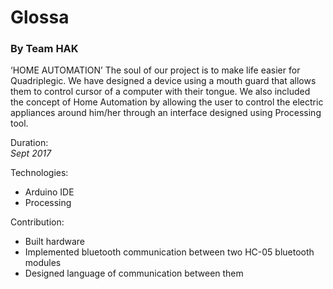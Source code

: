 # Glossa
### By Team HAK
‘HOME AUTOMATION’ The soul of our project is to make life easier for Quadriplegic. We have designed a device using a mouth guard that allows them to control cursor of a computer with their tongue. We also included the concept of Home Automation by allowing the user to control the electric appliances around him/her through an interface designed using Processing tool. 

Duration:<br /> *Sept 2017*

Technologies: 
* Arduino IDE
* Processing

Contribution:
* Built hardware 
* Implemented bluetooth communication between two HC-05 bluetooth modules 
* Designed language of communication between them
